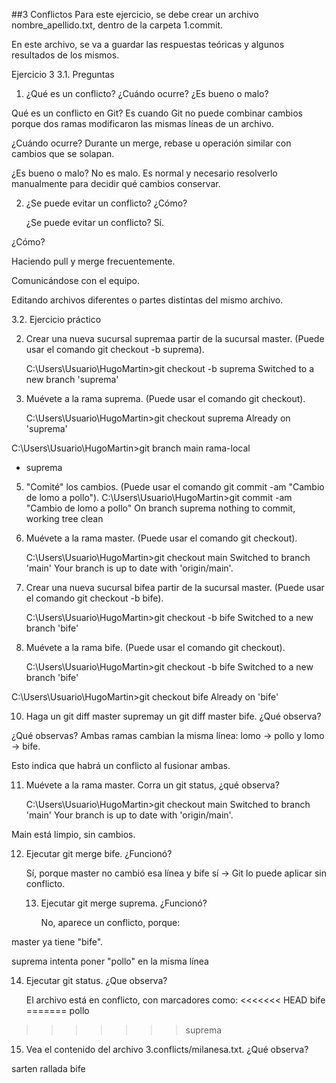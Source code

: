 ##3 Conflictos
Para este ejercicio, se debe crear un archivo nombre_apellido.txt, dentro de la carpeta 1.commit.

En este archivo, se va a guardar las respuestas teóricas y algunos resultados de los mismos.

Ejercicio 3
3.1. Preguntas
1. ¿Qué es un conflicto? ¿Cuándo ocurre? ¿Es bueno o malo?

Qué es un conflicto en Git?
Es cuando Git no puede combinar cambios porque dos ramas modificaron las mismas líneas de un archivo.

¿Cuándo ocurre?
Durante un merge, rebase u operación similar con cambios que se solapan.

¿Es bueno o malo?
No es malo. Es normal y necesario resolverlo manualmente para decidir qué cambios conservar.

2. ¿Se puede evitar un conflicto? ¿Cómo?

   ¿Se puede evitar un conflicto?
Sí.

¿Cómo?

Haciendo pull y merge frecuentemente.

Comunicándose con el equipo.

Editando archivos diferentes o partes distintas del mismo archivo.

3.2. Ejercicio práctico

2. Crear una nueva sucursal supremaa partir de la sucursal master. (Puede usar el comando git checkout -b suprema).

   C:\Users\Usuario\HugoMartin>git checkout -b suprema
Switched to a new branch 'suprema'

3. Muévete a la rama suprema. (Puede usar el comando git checkout).

   C:\Users\Usuario\HugoMartin>git checkout suprema
Already on 'suprema'

C:\Users\Usuario\HugoMartin>git branch
  main
  rama-local
* suprema

5. "Comité" los cambios. (Puede usar el comando git commit -am "Cambio de lomo a pollo").
C:\Users\Usuario\HugoMartin>git commit -am "Cambio de lomo a pollo"
On branch suprema
nothing to commit, working tree clean

6. Muévete a la rama master. (Puede usar el comando git checkout).

   C:\Users\Usuario\HugoMartin>git checkout main
Switched to branch 'main'
Your branch is up to date with 'origin/main'.

7. Crear una nueva sucursal bifea partir de la sucursal master. (Puede usar el comando git checkout -b bife).

   C:\Users\Usuario\HugoMartin>git checkout -b bife
Switched to a new branch 'bife'

8. Muévete a la rama bife. (Puede usar el comando git checkout).

   C:\Users\Usuario\HugoMartin>git checkout -b bife
Switched to a new branch 'bife'

C:\Users\Usuario\HugoMartin>git checkout bife
Already on 'bife'

10. Haga un git diff master supremay un git diff master bife. ¿Qué observa?

¿Qué observas?
Ambas ramas cambian la misma línea: lomo → pollo y lomo → bife.

Esto indica que habrá un conflicto al fusionar ambas.

11. Muévete a la rama master. Corra un git status, ¿qué observa?

    C:\Users\Usuario\HugoMartin>git checkout main
Switched to branch 'main'
Your branch is up to date with 'origin/main'.

Main está limpio, sin cambios.

12. Ejecutar git merge bife. ¿Funcionó?

    Sí, porque master no cambió esa línea y bife sí → Git lo puede aplicar sin conflicto.

    13. Ejecutar git merge suprema. ¿Funcionó?
   
        No, aparece un conflicto, porque:

master ya tiene "bife".

suprema intenta poner "pollo" en la misma línea

14. Ejecutar git status. ¿Que observa?

    El archivo está en conflicto, con marcadores como: <<<<<<< HEAD
bife
=======
pollo
>>>>>>> suprema

15. Vea el contenido del archivo 3.conflicts/milanesa.txt. ¿Qué observa?
    
sarten rallada
bife

  

   

